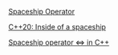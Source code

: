 [Spaceship Operator](https://blog.tartanllama.xyz/spaceship-operator/)

[C++20: Inside of a spaceship](https://andreasfertig.blog/2020/06/cpp20-inside-of-a-spaceship/)

[Spaceship operator <=> in C++](https://iq.opengenus.org/spaceship-operator-cpp/)
